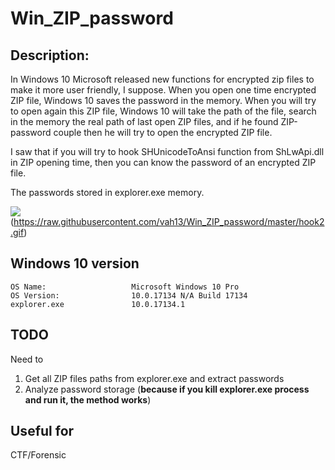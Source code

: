 # Win_ZIP_password

## Description:
In Windows 10 Microsoft released new functions for encrypted zip files to make it more user friendly, I suppose. When you open one time encrypted ZIP file, Windows 10 saves the password in the memory. When you will try to open again this ZIP file, Windows 10 will take the path of the file, search in the memory the real path of last open ZIP files, and if he found ZIP-password couple then he will try to open the encrypted ZIP file. 

I saw that if you will try to hook SHUnicodeToAnsi function from ShLwApi.dll in ZIP opening time, then you can know the password of an encrypted ZIP file. 

The passwords stored in explorer.exe memory.

![](https://github.com/vah13/hooker_ZIP_password/blob/master/hook2.gif)
(https://raw.githubusercontent.com/vah13/Win_ZIP_password/master/hook2.gif)

## Windows 10 version
```
OS Name:                   Microsoft Windows 10 Pro
OS Version:                10.0.17134 N/A Build 17134
explorer.exe               10.0.17134.1
```

## TODO

Need to 
1. Get all ZIP files paths from explorer.exe and extract passwords
2. Analyze password storage (**because if you kill explorer.exe process and run it, the method works**)

## Useful for
CTF/Forensic
